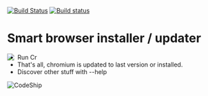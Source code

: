 [![Build Status](https://travis-ci.org/Heather/Cr.png?branch=master)](https://travis-ci.org/Heather/Cr)
[![Build status](https://ci.appveyor.com/api/projects/status/wct7oa69jqw8xmst?svg=true)](https://ci.appveyor.com/project/Heather/cr)

Smart browser installer / updater
=================================

<img align="left" src="http://fc01.deviantart.net/fs71/f/2013/225/8/d/render_anime_girl__3_by_angietmnt-d6i0np2.png"/>

 - Run Cr
 - That's all, chromium is updated to last version or installed.
 - Discover other stuff with --help
 
![CodeShip](https://codeship.com/projects/22222e10-06d3-0133-44b2-3aa75fa3aae1/status?branch=master)
